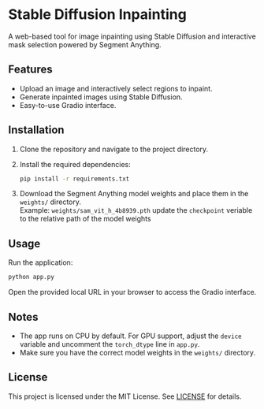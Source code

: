 # Stable Diffusion Inpainting

A web-based tool for image inpainting using Stable Diffusion and interactive mask selection powered by Segment Anything.

## Features

- Upload an image and interactively select regions to inpaint.
- Generate inpainted images using Stable Diffusion.
- Easy-to-use Gradio interface.

## Installation

1. Clone the repository and navigate to the project directory.
2. Install the required dependencies:

   ```sh
   pip install -r requirements.txt
   ```

3. Download the Segment Anything model weights and place them in the `weights/` directory.  
   Example: `weights/sam_vit_h_4b8939.pth`
   update the `checkpoint` veriable to the relative path of the model weights

## Usage

Run the application:

```sh
python app.py
```

Open the provided local URL in your browser to access the Gradio interface.

## Notes

- The app runs on CPU by default. For GPU support, adjust the `device` variable and uncomment the `torch_dtype` line in `app.py`.
- Make sure you have the correct model weights in the `weights/` directory.

## License

This project is licensed under the MIT License. See [LICENSE](LICENSE) for details.